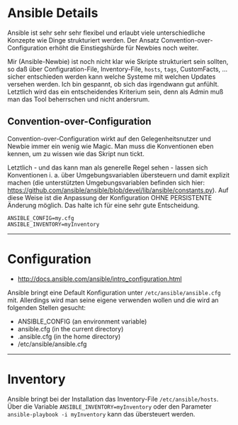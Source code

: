 # Ansible Details
Ansible ist sehr sehr sehr flexibel und erlaubt viele unterschiedliche Konzepte wie Dinge strukturiert werden. Der Ansatz Convention-over-Configuration erhöht die Einstiegshürde für Newbies noch weiter.

Mir (Ansible-Newbie) ist noch nicht klar wie Skripte strukturiert sein sollten, so daß über Configuration-File, Inventory-File, `hosts`, `tags`, CustomFacts, ... sicher entschieden werden kann welche Systeme mit welchen Updates versehen werden. Ich bin gespannt, ob sich das irgendwann gut anfühlt. Letztlich wird das ein entscheidendes Kriterium sein, denn als Admin muß man das Tool beherrschen und nicht andersrum.

## Convention-over-Configuration
Convention-over-Configuration wirkt auf den Gelegenheitsnutzer und Newbie immer ein wenig wie Magic. Man muss die Konventionen eben kennen, um zu wissen wie das Skript nun tickt.

Letztlich - und das kann man als generelle Regel sehen - lassen sich Konventionen i. a. über Umgebungsvariablen übersteuern und damit explizit machen (die unterstützten Umgebungsvariablen befinden sich hier: https://github.com/ansible/ansible/blob/devel/lib/ansible/constants.py). Auf diese Weise ist die Anpassung der Konfiguration OHNE PERSISTENTE Änderung möglich. Das halte ich für eine sehr gute Entscheidung. 

```
ANSIBLE_CONFIG=my.cfg
ANSIBLE_INVENTORY=myInventory
```

---

# Configuration
* http://docs.ansible.com/ansible/intro_configuration.html

Ansible bringt eine Default Konfiguration unter `/etc/ansible/ansible.cfg` mit. Allerdings wird man seine eigene verwenden wollen und die wird an folgenden Stellen gesucht:

* ANSIBLE_CONFIG (an environment variable)
* ansible.cfg (in the current directory)
* .ansible.cfg (in the home directory)
* /etc/ansible/ansible.cfg

---

# Inventory
Ansible bringt bei der Installation das Inventory-File `/etc/ansible/hosts`. Über die Variable `ANSIBLE_INVENTORY=myInventory` oder den Parameter `ansible-playbook -i myInventory` kann das übersteuert werden.